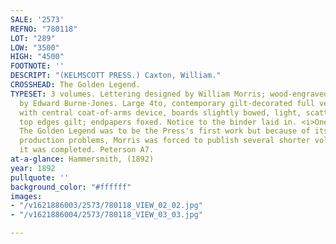 ```yaml
---
SALE: '2573'
REFNO: "780118"
LOT: "289"
LOW: "3500"
HIGH: "4500"
FOOTNOTE: ''
DESCRIPT: "(KELMSCOTT PRESS.) Caxton, William."
CROSSHEAD: The Golden Legend.
TYPESET: 3 volumes. Lettering designed by William Morris; wood-engraved illustrations
  by Edward Burne-Jones. Large 4to, contemporary gilt-decorated full vellum by Morley
  with central coat-of-arms device, boards slightly bowed, light, scattered soiling,
  top edges gilt; endpapers foxed. Notice to the binder laid in. <i>One of 500 sets.</i>
  The Golden Legend was to be the Press's first work but because of its length and
  production problems, Morris was forced to publish several shorter volumes before
  it was completed. Peterson A7.
at-a-glance: Hammersmith, (1892)
year: 1892
pullquote: ''
background_color: "#ffffff"
images:
- "/v1621886003/2573/780118_VIEW_02_02.jpg"
- "/v1621886004/2573/780118_VIEW_03_03.jpg"

---
```

